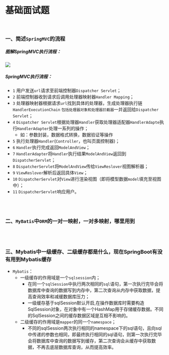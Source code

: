 

# 基础面试题

<br>

### 一、简述`SpringMVC`的流程

##### 图解SpringMVC执行流程：

![](https://github.com/im-dashan/Notes/raw/main/面试笔记/Images/基础面试题/2021-08-14_213958.png)

##### SpringMVC执行流程：

- `1` 用户发送`url`请求至前端控制器`Dispatcher Servlet`；
- `2` 前端控制器收到请求后调用处理器映射器`Handler Mapping`；
- `3` 处理器映射器根据请求`url`找到具体的处理器，生成处理器执行链`HandlerExecutionChain` `包括处理器对象和处理器拦截器`一并返回给`Dispatcher Servlet`；
- `4` `Dispatcher Servlet`根据处理器`Handler`获取处理器适配器`HandlerAdapte`执行`HandlerAdapter`处理一系列的操作；
  - 如：参数封装，数据格式转换，数据验证等操作
- `5` 执行处理器`Handler`(`Controller`，也叫页面控制器)；
- `6` `Handler`执行完成返回`ModelAndView`；
- `7` `HandlerAdapter`将`Handler`执行结果`ModelAndView`返回到`DispatcherServlet`；
- `8` `DispatcherServlet`将`ModelAndView`传给`ViewReslover`视图解析器；
- `9` `ViewReslover`解析后返回具体`View`；
- `10` `DispatcherServlet`对`View`进行渲染视图（即将模型数据`model`填充至视图中）；
- `11` `DispatcherServlet`响应用户。

<br>

<br>

### 二、`MyBatis`中`ORM`的一对一映射，一对多映射，哪里用到

<br>

<br>

### 三、Mybatis中一级缓存、二级缓存都是什么，现在SpringBoot有没有用到Mybatis缓存

- `Mybatis`：
  - 一级缓存的作用域是一个`sqlsession`内；
    - 在同一个`sqlSession`中执行两次相同的`sql`语句，第一次执行完毕会将数据库中查询的数据写到内存中，第二次查询从内存中获取数据，提高查询效率和减缓数据库压力；
    - 一级缓存基于sqlSession默认开启,在操作数据库时需要构造SqlSession对象，在对象中有一个HashMap用于存储缓存数据。不同的SqlSession之间的缓存数据区域是互相不影响的。
  - 二级缓存的作用域是`mapper`的同一个`namespace`；
    - 不同的sqlSession两次执行相同的namespace下的sql语句，且向sql中传递的参数也相同，即最终执行相同的sql语句，则第一次执行完毕会将数据库中查询的数据写到缓存，第二次查询会从缓存中获取数据，不再去底层数据库查询，从而提高效率。

<br>

<br>

